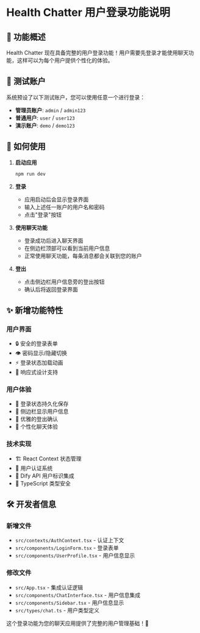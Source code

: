 # Health Chatter 用户登录功能说明

## 🎉 功能概述

Health Chatter 现在具备完整的用户登录功能！用户需要先登录才能使用聊天功能，这样可以为每个用户提供个性化的体验。

## 🔐 测试账户

系统预设了以下测试账户，您可以使用任意一个进行登录：

- **管理员账户**: `admin` / `admin123`
- **普通用户**: `user` / `user123`  
- **演示账户**: `demo` / `demo123`

## 🚀 如何使用

1. **启动应用**
   ```bash
   npm run dev
   ```

2. **登录**
   - 应用启动后会显示登录界面
   - 输入上述任一账户的用户名和密码
   - 点击"登录"按钮

3. **使用聊天功能**
   - 登录成功后进入聊天界面
   - 在侧边栏顶部可以看到当前用户信息
   - 正常使用聊天功能，每条消息都会关联到您的账户

4. **登出**
   - 点击侧边栏用户信息旁的登出按钮
   - 确认后将返回登录界面

## ✨ 新增功能特性

### 用户界面
- 🔒 安全的登录表单
- 👁️ 密码显示/隐藏切换
- ⚡ 登录状态加载动画
- 📱 响应式设计支持

### 用户体验
- 💾 登录状态持久化保存
- 👤 侧边栏显示用户信息
- 🔄 优雅的登出确认
- 🎯 个性化聊天体验

### 技术实现
- 🏗️ React Context 状态管理
- 🔐 用户认证系统
- 📡 Dify API 用户标识集成
- 💫 TypeScript 类型安全

## 🛠️ 开发者信息

### 新增文件
- `src/contexts/AuthContext.tsx` - 认证上下文
- `src/components/LoginForm.tsx` - 登录表单
- `src/components/UserProfile.tsx` - 用户信息显示

### 修改文件
- `src/App.tsx` - 集成认证逻辑
- `src/components/ChatInterface.tsx` - 用户信息集成
- `src/components/Sidebar.tsx` - 用户信息显示
- `src/types/chat.ts` - 用户类型定义

这个登录功能为您的聊天应用提供了完整的用户管理基础！🎊
